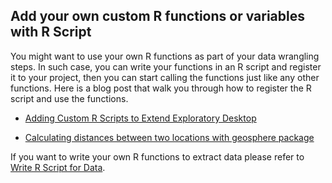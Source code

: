 ## Add your own custom R functions or variables with R Script

You might want to use your own R functions as part of your data wrangling steps. In such case, you can write your functions in an R script and register it to your project, then you can start calling the functions just like any other functions. Here is a blog post that walk you through how to register the R script and use the functions.

*  [Adding Custom R Scripts to Extend Exploratory Desktop](https://blog.exploratory.io/adding-custom-r-scripts-to-extend-exploratory-desktop-a054832b9562#.68ny44np1)

* [Calculating distances between two locations with geosphere package](https://blog.exploratory.io/calculating-distances-between-two-geo-coded-locations-358e65fcafae)

If you want to write your own R functions to extract data please refer to [Write R Script for Data](import/r-script-data.md).
